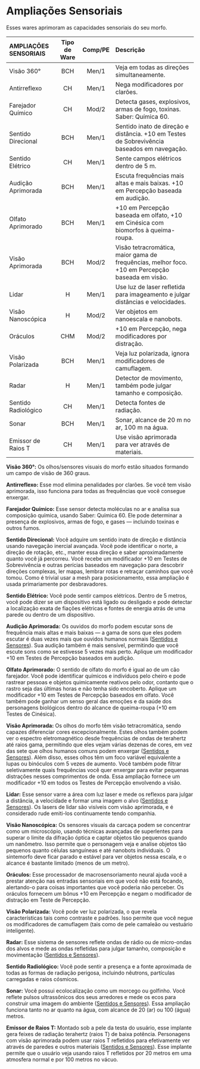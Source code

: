 # Ampliações Sensoriais

Esses wares aprimoram as capacidades sensoriais do seu morfo.

<!--sort-->

| AMPLIAÇÕES SENSORIAIS | Tipo de Ware | Comp/<!-- CLEANED wbr -->PE | Descrição                                                                                        |
|:--------------------- |:------------:|:-------------------------------------:|:------------------------------------------------------------------------------------------------ |
| Visão 360°            |     BCH      |                 Men/1                 | Veja em todas as direções simultaneamente.                                                       |
| Antirreflexo          |      CH      |                 Men/1                 | Nega modificadores por clarões.                                                                  |
| Farejador Químico     |      CH      |                 Mod/2                 | Detecta gases, explosivos, armas de fogo, toxinas. Saber: Química 60.                            |
| Sentido Direcional    |     BCH      |                 Men/1                 | Sentido inato de direção e distância. +10 em Testes de Sobrevivência baseados em navegação.      |
| Sentido Elétrico      |      CH      |                 Men/1                 | Sente campos elétricos dentro de 5&nbsp;m.                                                       |
| Audição Aprimorada    |     BCH      |                 Men/1                 | Escuta frequências mais altas e mais baixas. +10 em Percepção baseada em audição.                |
| Olfato Aprimorado     |     BCH      |                 Men/1                 | +10 em Percepção baseada em olfato, +10 em Cinésica com biomorfos à queima-roupa.                |
| Visão Aprimorada      |     BCH      |                 Mod/2                 | Visão tetracromática, maior gama de frequências, melhor foco. +10 em Percepção baseada em visão. |
| Lidar                 |      H       |                 Men/1                 | Use luz de laser refletida para imageamento e julgar distâncias e velocidades.                   |
| Visão Nanoscópica     |      H       |                 Mod/2                 | Ver objetos em nanoescala e nanobots.                                                            |
| Oráculos              |     CHM      |                 Mod/2                 | +10 em Percepção, nega modificadores por distração.                                              |
| Visão Polarizada      |     BCH      |                 Men/1                 | Veja luz polarizada, ignora modificadores de camuflagem.                                         |
| Radar                 |      H       |                 Men/1                 | Detector de movimento, também pode julgar tamanho e composição.                                  |
| Sentido Radiológico   |      CH      |                 Men/1                 | Detecta fontes de radiação.                                                                      |
| Sonar                 |     BCH      |                 Men/1                 | Sonar, alcance de 20&nbsp;m no ar, 100&nbsp;m na água.                                           |
| Emissor de Raios T    |      CH      |                 Men/1                 | Use visão aprimorada para ver através de materiais.                                              |

<!--sort-->

**Visão 360°:** Os olhos/sensores visuais do morfo estão situados formando um campo de visão de 360 graus.

**Antirreflexo:** Esse mod elimina penalidades por clarões. Se você tem visão aprimorada, isso funciona para todas as frequências que você consegue enxergar.

**Farejador Químico:** Esse sensor detecta moléculas no ar e analisa sua composição química, usando Saber: Química 60. Ele pode determinar a presença de explosivos, armas de fogo, e gases — incluindo toxinas e outros fumos.

**Sentido Direcional:** Você adquire um sentido inato de direção e distância usando navegação inercial avançada. Você pode identificar o norte, a direção de rotação, etc., manter essa direção e saber aproximadamente quanto você já percorreu. Você recebe um modificador +10 em Testes de Sobrevivência e outras perícias baseados em navegação para descobrir direções complexas, ler mapas, lembrar rotas e retraçar caminhos que você tomou. Como é trivial usar a mesh para posicionamento, essa ampliação é usada primariamente por desbravadores.

**Sentido Elétrico:** Você pode sentir campos elétricos. Dentro de 5 metros, você pode dizer se um dispositivo está ligado ou desligado e pode detectar a localização exata de fiações elétricas e fontes de energia atrás de uma parede ou dentro de um dispositivo.

**Audição Aprimorada:** Os ouvidos do morfo podem escutar sons de frequência mais altas e mais baixas — a gama de sons que eles podem escutar é duas vezes mais que ouvidos humanos normais ([Sentidos e Sensores](07-senses-and-sensors.md)). Sua audição também é mais sensível, permitindo que você escute sons como se estivesse 5 vezes mais perto. Aplique um modificador +10 em Testes de Percepção baseados em audição.

**Olfato Aprimorado:** O sentido de olfato do morfo é igual ao de um cão farejador. Você pode identificar químicos e indivíduos pelo cheiro e pode rastrear pessoas e objetos quimicamente reativos pelo odor, contanto que o rastro seja das últimas horas e não tenha sido encoberto. Aplique um modificador +10 em Testes de Percepção baseados em olfato. Você também pode ganhar um senso geral das emoções e da saúde dos personagens biológicos dentro do alcance de queima-roupa (+10 em Testes de Cinésica).

**Visão Aprimorada:** Os olhos do morfo têm visão tetracromática, sendo capazes diferenciar cores excepcionalmente. Estes olhos também podem ver o espectro eletromagnético desde frequências de ondas de terahertz até raios gama, permitindo que eles vejam várias dezenas de cores, em vez das sete que olhos humanos comuns podem enxergar ([Sentidos e Sensores](07-senses-and-sensors.md)). Além disso, esses olhos têm um foco variável equivalente a lupas ou binóculos com 5 vezes de aumento. Você também pode filtrar seletivamente quais frequências você quer enxergar para evitar pequenas distrações nesses comprimentos de onda. Essa ampliação fornece um modificador +10 em todos os Testes de Percepção envolvendo a visão.

**Lidar:** Esse sensor varre a área com luz laser e mede os reflexos para julgar a distância, a velocidade e formar uma imagem o alvo ([Sentidos e Sensores](07-senses-and-sensors.md)). Os lasers de lidar são visíveis com visão aprimorada, e é considerado rude emiti-los continuamente tendo companhia.

**Visão Nanoscópica:** Os sensores visuais da carcaça podem se concentrar como um microscópio, usando técnicas avançadas de superlentes para superar o limite da difração óptica e captar objetos tão pequenos quando um nanômetro. Isso permite que o personagem veja e analise objetos tão pequenos quanto células sanguíneas e até nanobots individuais. O sintemorfo deve ficar parado e estável para ver objetos nessa escala, e o alcance é bastante limitado (menos de um metro).

**Oráculos:** Esse processador de macrosensoriamento neural ajuda você a prestar atenção nas entradas sensoriais em que você não está focando, alertando-o para coisas importantes que você poderia não perceber. Os oráculos fornecem um bônus +10 em Percepção e negam o modificador de distração em Teste de Percepção.

**Visão Polarizada:** Você pode ver luz polarizada, o que revela características tais como contraste e padrões. Isso permite que você negue os modificadores de camuflagem (tais como de pele camaleão ou vestuário inteligente).

**Radar:** Esse sistema de sensores reflete ondas de rádio ou de micro-ondas dos alvos e mede as ondas refletidas para julgar tamanho, composição e movimentação ([Sentidos e Sensores](07-senses-and-sensors.md)).

**Sentido Radiológico:** Você pode sentir a presença e a fonte aproximada de todas as formas de radiação perigosa, incluindo nêutrons, partículas carregadas e raios cósmicos.

**Sonar:** Você possui ecolocalização como um morcego ou golfinho. Você reflete pulsos ultrassônicos dos seus arredores e mede os ecos para construir uma imagem do ambiente ([Sentidos e Sensores](07-senses-and-sensors.md)). Essa ampliação funciona tanto no ar quanto na água, com alcance de 20 (ar) ou 100 (água) metros.

**Emissor de Raios T:** Montado sob a pele da testa do usuário, esse implante gera feixes de radiação terahertz (raios T) de baixa potência. Personagens com visão aprimorada podem usar raios T refletidos para efetivamente ver através de paredes e outros materiais ([Sentidos e Sensores](07-senses-and-sensors.md)). Esse implante permite que o usuário veja usando raios T refletidos por 20 metros em uma atmosfera normal e por 100 metros no vácuo.

<!--sort-end-->

